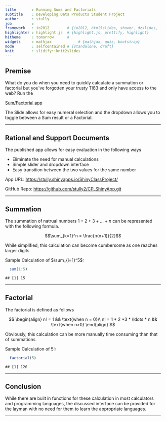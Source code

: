 ```yaml
---
title       : Running Sums and Factorials
subtitle    : Developing Data Products Student Project
author      : stully
job         : 
framework   : io2012        # {io2012, html5slides, shower, dzslides, ...}
highlighter : highlight.js  # {highlight.js, prettify, highlight}
hitheme     : tomorrow      # 
widgets     : mathjax            # {mathjax, quiz, bootstrap}
mode        : selfcontained # {standalone, draft}
knit        : slidify::knit2slides
---
```



## Premise

What do you do when you need to quickly calculate a summation or factorial but you've forgotten your trusty TI83 and only have access to the web? Run the

[Sum/Factorial app](https://stully.shinyapps.io/ShinyClassProject/) 

The Slide allows for easy numeral selection and the dropdown allows you to toggle between a Sum result or a Factorial.

---

## Rational and Support Documents

The published app allows for easy evaluation in the following ways

* Eliminate the need for manual calculations
* Simple slider and dropdown interface
* Easy transition between the two values for the same number


App URL: https://stully.shinyapps.io/ShinyClassProject/

GitHub Repo: https://github.com/stully2/CP_ShinyApp.git

---

## Summation

The summation of natrual numbers $1 + 2 + 3 + \ldots + n$ can be represented with the following formula.

$$\sum_{k=1}^n = \frac{n(n+1)}{2}$$

While simplified, this calculation can become cumbersome as one reaches larger digits.

Sample Calculation of $\sum_{i=1}^5$:


```r
  sum(1:5)
```

```
## [1] 15
```

---

## Factorial

The factorial is defined as follows

$$
\begin{align}
n! = 1 && \text{when n = 0}\\
n! = 1 * 2 *3 * \ldots * n && \text{when n>0}
\end{align}
$$

Obviously, this calculation can be more manually time consuming than that of summations.

Sample Calculation of 5!:


```r
  factorial(5)
```

```
## [1] 120
```

---

## Conclusion

While there are built in functions for these calculation in most calculators and programming languages, the discussed interface can be provided for the layman with no need for them to learn the appropriate languages.

---





